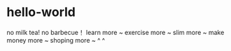 # hello-world
no milk tea!
no barbecue！
learn more ~ 
exercise more ~
slim more ~
make money more ~
shoping more ~ ^ ^
